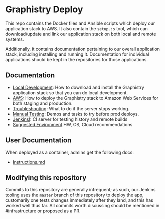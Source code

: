 # Graphistry Deploy

This repo contains the Docker files and Ansible scripts which deploy our application stack to AWS. It also contain the `setup.js` tool, which can download/update and link our application stack on both local and remote systems.

Additionally, it contains documentation pertaining to our overall application stack, including installing and running it. Documentation for individual applications should be kept in the repositories for those applications.

## Documentation

* [Local Development](https://github.com/graphistry/deploy/blob/master/documentation/local-dev.md): How to download and install the Graphistry application stack so that you can do local development.
* [AWS](https://github.com/graphistry/deploy/blob/master/documentation/aws.md): How to deploy the Graphistry stack to Amazon Web Services for both staging and production.
* [Troubleshooting](https://github.com/graphistry/deploy/blob/master/documentation/troubleshooting.md): What to do if the server stops working.
* [Manual Testing](https://docs.google.com/document/d/1J7UgXXXs5LujC6Nl6st0ooavfzRAZKI1ZSzl6n_Z90c/edit#heading=h.z8ufwwipb9wm): Demos and tasks to try before prod deploys.
* [Jenkins!](http://deploy.graphistry.com/): CI server for testing history and remote builds
* [Suggested Environment](https://github.com/graphistry/deploy/raw/master/documentation/hw_os_cloud_recommendations.pdf) HW, OS, Cloud recommendations

## User Documentation

When deployed as a container, admins get the following docs:

* [Instructions.md](https://github.com/graphistry/deploy/blob/master/dockerfiles/instructions.md)

## Modifying this repository

Commits to this repository are generally infrequent; as such, our Jenkins tooling uses the `master` branch of this repository to deploy the app, customarily one tests changes immediately after they land, and this has worked well thus far.
All commits worth discussing should be mentioned in #infrastructure or proposed as a PR.
